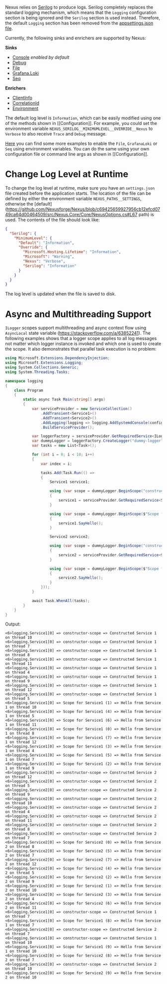Nexus relies on [Serilog](https://serilog.net/) to produce logs. Serilog completely replaces the standard logging mechanism, which means that the `Logging` configuration section is being ignored and the `Serilog` section is used instead. Therefore, the default `Logging` section has been removed from the [appsettings.json file](https://github.com/Nexusforge/Nexus/blob/master/src/Nexus/appsettings.json).

Currently, the following sinks and enrichers are supported by Nexus:

**Sinks**
- [Console](https://github.com/serilog/serilog-sinks-console) *enabled by default*
- [Debug](https://github.com/serilog/serilog-sinks-debug)
- [File](https://github.com/serilog/serilog-sinks-file)
- [Grafana.Loki](https://github.com/serilog-contrib/serilog-sinks-grafana-loki)
- [Seq](https://github.com/serilog/serilog-sinks-seq)

**Enrichers**
- [ClientInfo](https://github.com/mo-esmp/serilog-enrichers-clientinfo)
- [CorrelationId](https://github.com/ekmsystems/serilog-enrichers-correlation-id)
- [Environment](https://github.com/serilog/serilog-enrichers-environment)

The default log level is `Information`, which can be easily modified using one of the methods shown in [[Configuration]]. For example, you could set the environment variable `NEXUS_SERILOG__MINIMUMLEVEL__OVERRIDE__Nexus` to `Verbose` to also receive `Trace` and `Debug` message.

[Here](https://github.com/Nexusforge/Nexus/blob/master/tests/Nexus.Core.Tests/Other/LoggingTests.cs) you can find some more examples to enable the `File`, `GrafanaLoki` or `Seq` using environment variables. You can do the same using your own configuration file or command line args as shown in [[Configuration]].

# Change Log Level at Runtime
To change the log level at runtime, make sure you have an `settings.json` file created before the application starts. The location of the file can be defined by either the environment variable `NEXUS_PATHS__SETTINGS`, otherwise the [default](https://github.com/Nexusforge/Nexus/blob/c69425659927956cb12efcd0749ca64d00464509/src/Nexus.Core/Core/NexusOptions.cs#L67 path) is used. The contents of the file should look like:

```json
{
  "Serilog": {
    "MinimumLevel": {
      "Default": "Information",
      "Override": {
        "Microsoft.Hosting.Lifetime": "Information",
        "Microsoft": "Warning",
        "Nexus": "Verbose",
        "Serilog": "Information"
      }
    }
  }
}
```

The log level is updated when the file is saved to disk.

# Async and Multithreading Support

`ILogger` scopes support multithreading and async context flow using `AsyncLocal` state variable (https://stackoverflow.com/a/63852241). The following examples shows that a logger scope applies to all log messages not matter which logger instance is invoked and which one is used to create the scope. It also demonstrates that parallel task execution is no problem:

```cs
using Microsoft.Extensions.DependencyInjection;
using Microsoft.Extensions.Logging;
using System.Collections.Generic;
using System.Threading.Tasks;

namespace logging
{
    class Program
    {
        static async Task Main(string[] args)
        {
            var serviceProvider = new ServiceCollection()
                .AddTransient<Service1>()
                .AddTransient<Service2>()
                .AddLogging(logging => logging.AddSystemdConsole(configure => configure.IncludeScopes = true))
                .BuildServiceProvider();

            var loggerFactory = serviceProvider.GetRequiredService<ILoggerFactory>();
            var dummyLogger = loggerFactory.CreateLogger("dummy-logger");
            var tasks = new List<Task>();

            for (int i = 0; i < 10; i++)
            {
                var index = i;

                tasks.Add(Task.Run(() =>
                {
                    Service1 service1;

                    using (var scope = dummyLogger.BeginScope("constructor-scope =>"))
                    {
                        service1 = serviceProvider.GetRequiredService<Service1>();
                    }

                    using (var scope = dummyLogger.BeginScope($"Scope for Service1 ({index}) =>"))
                    {
                        service1.SayHello();
                    }

                    Service2 service2;

                    using (var scope = dummyLogger.BeginScope("constructor-scope =>"))
                    {
                        service2 = serviceProvider.GetRequiredService<Service2>();
                    }

                    using (var scope = dummyLogger.BeginScope($"Scope for Service2 ({index}) =>"))
                    {
                        service2.SayHello();
                    }
                }));
            }

            await Task.WhenAll(tasks);
        }
    }
}

```

Output:

```
<6>logging.Service1[0] => constructor-scope => Constructed Service 1 on thread 10
<6>logging.Service1[0] => constructor-scope => Constructed Service 1 on thread 7
<6>logging.Service1[0] => constructor-scope => Constructed Service 1 on thread 8
<6>logging.Service1[0] => constructor-scope => Constructed Service 1 on thread 11
<6>logging.Service1[0] => constructor-scope => Constructed Service 1 on thread 4
<6>logging.Service1[0] => constructor-scope => Constructed Service 1 on thread 9
<6>logging.Service1[0] => constructor-scope => Constructed Service 1 on thread 12
<6>logging.Service1[0] => constructor-scope => Constructed Service 1 on thread 5
<6>logging.Service1[0] => Scope for Service1 (1) => Hello from Service 1 on thread 10
<6>logging.Service1[0] => Scope for Service1 (4) => Hello from Service 1 on thread 5
<6>logging.Service1[0] => Scope for Service1 (6) => Hello from Service 1 on thread 11
<6>logging.Service1[0] => Scope for Service1 (0) => Hello from Service 1 on thread 8
<6>logging.Service1[0] => Scope for Service1 (7) => Hello from Service 1 on thread 12
<6>logging.Service1[0] => Scope for Service1 (3) => Hello from Service 1 on thread 4
<6>logging.Service1[0] => Scope for Service1 (5) => Hello from Service 1 on thread 7
<6>logging.Service1[0] => Scope for Service1 (2) => Hello from Service 1 on thread 9
<6>logging.Service2[0] => constructor-scope => Constructed Service 2 on thread 12
<6>logging.Service2[0] => constructor-scope => Constructed Service 2 on thread 5
<6>logging.Service2[0] => constructor-scope => Constructed Service 2 on thread 9
<6>logging.Service2[0] => constructor-scope => Constructed Service 2 on thread 10
<6>logging.Service2[0] => constructor-scope => Constructed Service 2 on thread 4
<6>logging.Service2[0] => constructor-scope => Constructed Service 2 on thread 11
<6>logging.Service2[0] => constructor-scope => Constructed Service 2 on thread 8
<6>logging.Service2[0] => constructor-scope => Constructed Service 2 on thread 7
<6>logging.Service2[0] => Scope for Service2 (0) => Hello from Service 2 on thread 8
<6>logging.Service2[0] => Scope for Service2 (5) => Hello from Service 2 on thread 7
<6>logging.Service2[0] => Scope for Service2 (7) => Hello from Service 2 on thread 12
<6>logging.Service2[0] => Scope for Service2 (4) => Hello from Service 2 on thread 5
<6>logging.Service2[0] => Scope for Service2 (2) => Hello from Service 2 on thread 9
<6>logging.Service2[0] => Scope for Service2 (1) => Hello from Service 2 on thread 10
<6>logging.Service2[0] => Scope for Service2 (3) => Hello from Service 2 on thread 4
<6>logging.Service2[0] => Scope for Service2 (6) => Hello from Service 2 on thread 11
<6>logging.Service1[0] => constructor-scope => Constructed Service 1 on thread 7
<6>logging.Service1[0] => Scope for Service1 (8) => Hello from Service 1 on thread 7
<6>logging.Service2[0] => constructor-scope => Constructed Service 2 on thread 7
<6>logging.Service1[0] => constructor-scope => Constructed Service 1 on thread 10
<6>logging.Service1[0] => Scope for Service1 (9) => Hello from Service 1 on thread 10
<6>logging.Service2[0] => Scope for Service2 (8) => Hello from Service 2 on thread 7
<6>logging.Service2[0] => constructor-scope => Constructed Service 2 on thread 10
<6>logging.Service2[0] => Scope for Service2 (9) => Hello from Service 2 on thread 10
```